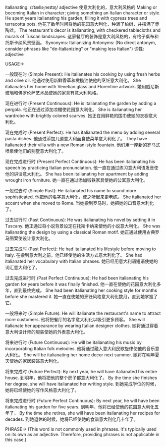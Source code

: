 italianating: /ɪˈtæliəˌneɪtɪŋ/
adjective
使意大利化的，意大利风格的
Making or becoming Italian in character; giving something an Italian character or style.
He spent years italianating his garden, filling it with cypress trees and terracotta pots.  他花了数年时间将他的花园意大利化，种满了柏树，并摆满了赤陶盆。
The restaurant's decor is italianating, with checkered tablecloths and murals of Tuscan landscapes.  这家餐厅的装饰是意大利风格的，有格子桌布和托斯卡纳风景壁画。
Synonyms: Italianizing
Antonyms:  (No direct antonym, consider phrases like "de-Italianizing" or "making less Italian")
词性: adjective


USAGE->

一般现在时 (Simple Present):
He italianates his cooking by using fresh herbs and olive oil. 他通过使用新鲜香草和橄榄油使他的烹饪意大利化。
She italianates her home with Venetian glass and Florentine artwork. 她用威尼斯玻璃和佛罗伦萨艺术品使她的家具有意大利风格。


现在进行时 (Present Continuous):
He is italianating the garden by adding a pergola. 他正在通过添加凉棚使花园意大利化。
She is italianating her wardrobe with brightly colored scarves. 她正在用鲜艳的围巾使她的衣橱意大利化。


现在完成时 (Present Perfect):
He has italianated the menu by adding several pasta dishes. 他通过添加几道意大利面食使菜单意大利化了。
They have italianated their villa with a new Roman-style fountain. 他们用一座新的罗马式喷泉使他们的别墅意大利化了。


现在完成进行时 (Present Perfect Continuous):
He has been italianating his speech by practicing Italian pronunciation. 他一直在通过练习意大利语发音使他的讲话意大利化。
She has been italianating her apartment by adding wrought iron furniture. 她一直在通过添加锻铁家具使她的公寓意大利化。


一般过去时 (Simple Past):
He italianated his name to sound more sophisticated. 他把他的名字意大利化，使之听起来更老练。
She italianated her accent when she moved to Rome. 当她搬到罗马时，她把她的口音意大利化了。


过去进行时 (Past Continuous):
He was italianating his novel by setting it in Tuscany. 他正通过将小说背景设定在托斯卡纳来使他的小说意大利化。
She was italianating the design by using a classical Roman motif. 她正通过使用古典罗马图案使设计意大利化。


过去完成时 (Past Perfect):
He had italianated his lifestyle before moving to Italy. 在搬到意大利之前，他已经使他的生活方式意大利化了。
She had italianated her vocabulary with Italian phrases. 她已经用意大利语短语使她的词汇意大利化了。


过去完成进行时 (Past Perfect Continuous):
He had been italianating his garden for years before it was finally finished. 他一直在使他的花园意大利化多年，直到最终完成。
She had been italianating her cooking style for months before she mastered it. 她一直在使她的烹饪风格意大利化数月，直到她掌握了它。


一般将来时 (Simple Future):
He will italianate the restaurant's name to attract more customers. 他将把餐厅的名字意大利化以吸引更多顾客。
She will italianate her appearance by wearing Italian designer clothes. 她将通过穿着意大利设计师的服装使她的外表意大利化。


将来进行时 (Future Continuous):
He will be italianating his music by incorporating Italian folk melodies. 他将通过融入意大利民歌旋律使他的音乐意大利化。
She will be italianating her home decor next summer. 她将在明年夏天使她的家居装饰意大利化。


将来完成时 (Future Perfect):
By next year, he will have italianated his entire house. 到明年，他将把他的整个房子都意大利化了。
By the time she finishes her degree, she will have italianated her writing style. 到她完成学位的时候，她将已经使她的写作风格意大利化了。


将来完成进行时 (Future Perfect Continuous):
By next year, he will have been italianating his garden for five years. 到明年，他将已经使他的花园意大利化五年了。
By the time she retires, she will have been italianating her recipes for decades. 到她退休的时候，她将已经使她的食谱意大利化几十年了。

PHRASE->
(This word is not commonly used in phrases.  It's typically used on its own as an adjective.  Therefore, providing phrases is not applicable in this case.)
